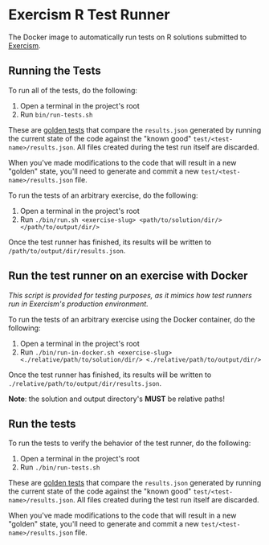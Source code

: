 # Exercism R Test Runner

The Docker image to automatically run tests on R solutions submitted to [Exercism].

## Running the Tests
To run all of the tests, do the following:
1. Open a terminal in the project's root
2. Run `bin/run-tests.sh`

These are [golden tests][golden] that compare the `results.json` generated by running the current state of the code against the "known good" `test/<test-name>/results.json`. All files created during the test run itself are discarded.

When you've made modifications to the code that will result in a new "golden" state, you'll need to generate and commit a new `test/<test-name>/results.json` file.

To run the tests of an arbitrary exercise, do the following:

1. Open a terminal in the project's root
2. Run `./bin/run.sh <exercise-slug> <path/to/solution/dir/> </path/to/output/dir/>`

Once the test runner has finished, its results will be written to `/path/to/output/dir/results.json`.

## Run the test runner on an exercise with Docker

_This script is provided for testing purposes, as it mimics how test runners run in Exercism's production environment._

To run the tests of an arbitrary exercise using the Docker container, do the following:

1. Open a terminal in the project's root
2. Run `./bin/run-in-docker.sh <exercise-slug> <./relative/path/to/solution/dir/> <./relative/path/to/output/dir/>`

Once the test runner has finished, its results will be written to `./relative/path/to/output/dir/results.json`.

**Note**: the solution and output directory's **MUST** be relative paths!

## Run the tests

To run the tests to verify the behavior of the test runner, do the following:

1. Open a terminal in the project's root
2. Run `./bin/run-tests.sh`

These are [golden tests][golden] that compare the `results.json` generated by running the current state of the code against the "known good" `test/<test-name>/results.json`. All files created during the test run itself are discarded.

When you've made modifications to the code that will result in a new "golden" state, you'll need to generate and commit a new `test/<test-name>/results.json` file.

[test-runners]: https://github.com/exercism/automated-tests/blob/master/docs/introduction.md
[golden]: https://ro-che.info/articles/2017-12-04-golden-tests
[exercism]: https://exercism.io
